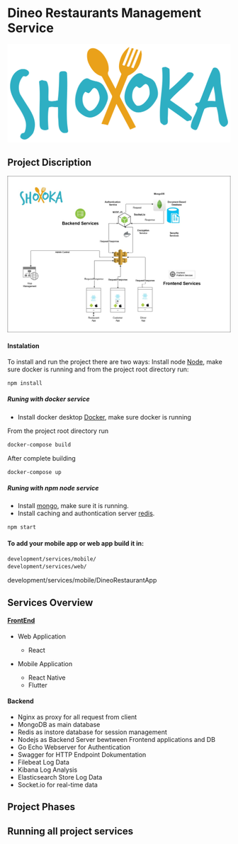 # Dineo Restaurants Management Service

<p align="center">
  <img src="https://github.com/ibrahimsenan/shook_project_view/blob/main/UI/artboard321110.png?raw=true" width="700" />
</p>

## Project Discription
![Project Overview](https://github.com/ibrahimsenan/shook_project_view/blob/main/UI/flow/project_overview_one.jpg?raw=true)

#### Instalation

To install and run the project there are two ways:
Install node [Node](https://nodejs.org/en/download/), make sure docker is running and from the project root directory run:

```bash
npm install
```

##### Runing with docker service

- Install docker desktop [Docker](https://docs.docker.com/get-docker/), make sure docker is running

From the project root directory run

```bash
docker-compose build
```

After complete building

```bash
docker-compose up
```

##### Runing with npm node service

- Install [mongo](https://www.mongodb.com/), make sure it is running.
- Install caching and authontication server [redis](https://redis.io/docs/getting-started/installation/install-redis-on-windows/).

```bash
npm start
```

#### To add your mobile app or web app build it in:

```bash
development/services/mobile/
development/services/web/
```

development/services/mobile/DineoRestaurantApp

## Services Overview

#### [FrontEnd](//)

- Web Application

  - React

- Mobile Application
  - React Native
  - Flutter

#### Backend

- Nginx as proxy for all request from client
- MongoDB as main database
- Redis as instore database for session management
- Nodejs as Backend Server bewtween Frontend applications and DB
- Go Echo Webserver for Authentication
- Swagger for HTTP Endpoint Dokumentation
- Filebeat Log Data
- Kibana Log Analysis
- Elasticsearch Store Log Data
- Socket.io for real-time data

## Project Phases

## Running all project services
